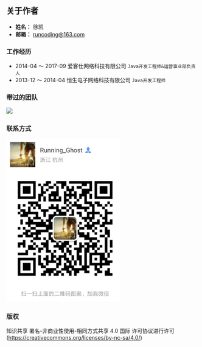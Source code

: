## 关于作者

- **姓名：** 徐凯
- **邮箱：** runcoding@163.com

### 工作经历

 - 2014-04 ～ 2017-09  爱客仕网络科技有限公司   `Java开发工程师&运营事业部负责人`
 - 2013-12 ～ 2014-04  恒生电子网络科技有限公司 `Java开发工程师`

### 带过的团队
<img src="https://dev-microweb.b0.upaiyun.com/market/pomp/static/ayx/aiyx-team.jpeg">

### 联系方式

<img  src="main/dist/use/wechat.jpg" style="max-width: 300px;">

### 版权
知识共享 署名-非商业性使用-相同方式共享 4.0 国际 许可协议进行许可(https://creativecommons.org/licenses/by-nc-sa/4.0/)